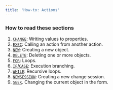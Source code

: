 ```yaml
---
title: 'How-to: Actions'
---
```


### How to read these sections

1.  [`CHANGE`](How-to_CHANGE.md): Writing values to properties.
2.  [`EXEC`](How-to_EXEC.md): Calling an action from another action.
3.  [`NEW`](How-to_NEW.md): Creating a new object.
4.  [`DELETE`](How-to_DELETE.md): Deleting one or more objects.
5.  [`FOR`](How-to_FOR.md): Loops.
6.  [`IF`/`CASE`](How-to_IF_CASE.md): Execution branching.
7.  [`WHILE`](How-to_WHILE.md): Recursive loops.
8.  [`NEWSESSION`](How-to_NEWSESSION.md): Creating a new change session.
9.  [`SEEK`](How-to_SEEK.md). Changing the current object in the form.
